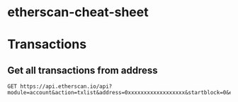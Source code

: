 # etherscan-cheat-sheet



# Transactions

## Get all transactions from address
```
GET https://api.etherscan.io/api?module=account&action=txlist&address=0xxxxxxxxxxxxxxxxxx&startblock=0&endblock=99999999&page=1&offset=10&sort=asc&apikey=R7xxxxxxxxxxxxxxx
```
